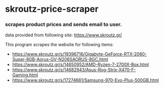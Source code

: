 # skroutz-price-scraper

### scrapes product prices and sends email to user.

data provided from following site: https://www.skroutz.gr/

This program scrapes the website for following items:

  - https://www.skroutz.gr/s/19396716/Gigabyte-GeForce-RTX-2060-Super-8GB-Aorus-GV-N206SAORUS-8GC.html
  - https://www.skroutz.gr/s/14650952/AMD-Ryzen-7-2700X-Box.html
  - https://www.skroutz.gr/s/14682943/Asus-Rog-Strix-X470-F-Gaming.html
  - https://www.skroutz.gr/s/17274661/Samsung-970-Evo-Plus-500GB.html
